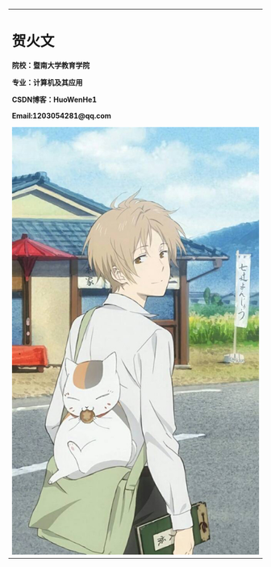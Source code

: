 <table border="0">
<tr>
<td width="75%">
       <h1>贺火文</h1>
       <p><b>院校：暨南大学教育学院</b></p>
      <p><b>专业：计算机及其应用</b></p>
       <p><b>CSDN博客：HuoWenHe1</b></p>
     <p><b>Email:1203054281@qq.com</b></p>
       <img src="https://github.com/Wen1203054281/Wen1203054281.github.io/blob/master/111.png" width="100%"> 
  </td>
 </tr>
</table>
